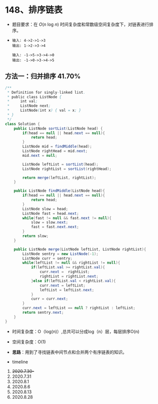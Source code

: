 # 148、排序链表

- 题目要求：在 *O*(*n* log *n*) 时间复杂度和常数级空间复杂度下，对链表进行排序。

- ```
  输入: 4->2->1->3
  输出: 1->2->3->4
  
  输入: -1->5->3->4->0
  输出: -1->0->3->4->5
  ```



## 方法一：归并排序 41.70%

```java
/**
 * Definition for singly-linked list.
 * public class ListNode {
 *     int val;
 *     ListNode next;
 *     ListNode(int x) { val = x; }
 * }
 */
class Solution {
    public ListNode sortList(ListNode head) {
        if(head == null || head.next == null){
            return head;
        }
        ListNode mid = findMiddle(head);
        ListNode rightHead = mid.next;
        mid.next = null;

        ListNode leftList = sortList(head);
        ListNode rightList = sortList(rightHead);

        return merge(leftList, rightList);
    }

    public ListNode findMiddle(ListNode head){
        if(head == null || head.next == null){
            return head;
        }
        ListNode slow = head;
        ListNode fast = head.next;
        while(fast != null && fast.next != null){
            slow = slow.next;
            fast = fast.next.next;
        }
        return slow;
    }

    public ListNode merge(ListNode leftList, ListNode rightList){
        ListNode sentry = new ListNode(-1);
        ListNode curr = sentry;
        while(leftList != null && rightList != null){
            if(leftList.val >= rightList.val){
                curr.next =  rightList;
                rightList = rightList.next;
            }else if(leftList.val < rightList.val){
                curr.next = leftList;
                leftList = leftList.next;
            }
            curr = curr.next;
        }
        curr.next = leftList == null ? rightList : leftList;
        return sentry.next;
    }
}
```

- 时间复杂度：O（log(n)）,总共可以分成log（n）层，每层排序O(n)
- 空间复杂度：O(1)
- **思路**：用到了寻找链表中间节点和合并两个有序链表的知识。



- timeline

1. ~~2020.7.30-~~
2. 2020.7.31
3. 2020.8.1
4. 2020.8.6
5. 2020.8.13
6. 2020.8.28